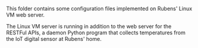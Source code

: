 This folder contains some configuration files implemented on Rubens' Linux VM
web server.

The Linux VM server is running in addition to the web server for the RESTFul
APIs, a daemon Python program that collects temperatures from the IoT digital sensor at Rubens' home.